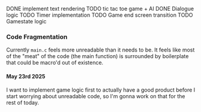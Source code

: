 DONE implement text rendering
TODO tic tac toe game + AI 
DONE Dialogue logic
TODO Timer implementation
TODO Game end screen transition
TODO Gamestate logic

### Code Fragmentation
Currently ``main.c`` feels more unreadable than it needs to be. It feels like most of the "meat" of the code (the main function) is surrounded by boilerplate that could be macro'd out of existence.

#### May 23rd 2025
I want to implement game logic first to actually have a good product before I start worrying about unreadable code, so I'm gonna work on that for the rest of today.
